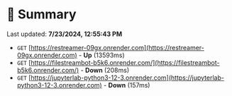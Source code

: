 # 📖 Summary
Last updated: **7/23/2024, 12:55:43 PM**

- `GET` [https://restreamer-09gx.onrender.com](https://restreamer-09gx.onrender.com) - **Up** (13593ms)
- `GET` [https://filestreambot-b5k6.onrender.com/](https://filestreambot-b5k6.onrender.com/) - **Down** (208ms)
- `GET` [https://jupyterlab-python3-12-3.onrender.com](https://jupyterlab-python3-12-3.onrender.com) - **Down** (157ms)
